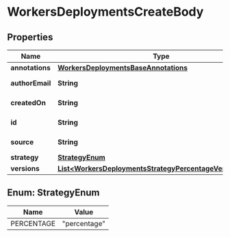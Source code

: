 

# WorkersDeploymentsCreateBody


## Properties

| Name | Type | Description | Notes |
|------------ | ------------- | ------------- | -------------|
|**annotations** | [**WorkersDeploymentsBaseAnnotations**](WorkersDeploymentsBaseAnnotations.md) |  |  [optional] |
|**authorEmail** | **String** |  |  [optional] [readonly] |
|**createdOn** | **String** |  |  [optional] [readonly] |
|**id** | **String** |  |  [optional] [readonly] |
|**source** | **String** |  |  [optional] [readonly] |
|**strategy** | [**StrategyEnum**](#StrategyEnum) |  |  |
|**versions** | [**List&lt;WorkersDeploymentsStrategyPercentageVersionsInner&gt;**](WorkersDeploymentsStrategyPercentageVersionsInner.md) |  |  |



## Enum: StrategyEnum

| Name | Value |
|---- | -----|
| PERCENTAGE | &quot;percentage&quot; |



